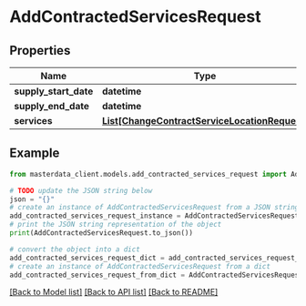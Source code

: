 # AddContractedServicesRequest


## Properties

Name | Type | Description | Notes
------------ | ------------- | ------------- | -------------
**supply_start_date** | **datetime** |  | [optional] 
**supply_end_date** | **datetime** |  | [optional] 
**services** | [**List[ChangeContractServiceLocationRequest]**](ChangeContractServiceLocationRequest.md) |  | [optional] 

## Example

```python
from masterdata_client.models.add_contracted_services_request import AddContractedServicesRequest

# TODO update the JSON string below
json = "{}"
# create an instance of AddContractedServicesRequest from a JSON string
add_contracted_services_request_instance = AddContractedServicesRequest.from_json(json)
# print the JSON string representation of the object
print(AddContractedServicesRequest.to_json())

# convert the object into a dict
add_contracted_services_request_dict = add_contracted_services_request_instance.to_dict()
# create an instance of AddContractedServicesRequest from a dict
add_contracted_services_request_from_dict = AddContractedServicesRequest.from_dict(add_contracted_services_request_dict)
```
[[Back to Model list]](../README.md#documentation-for-models) [[Back to API list]](../README.md#documentation-for-api-endpoints) [[Back to README]](../README.md)


